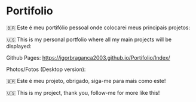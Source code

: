 # Portifolio

🇧🇷 Este é meu portifólio pessoal onde colocarei meus principais projetos:

🇺🇸 This is my personal portfolio where all my main projects will be displayed: 

Github Pages: https://igorbraganca2003.github.io/Portifolio/Index/

Photos/Fotos (Desktop version):

🇧🇷 Este é meu projeto, obrigado, siga-me para mais como este!

🇺🇸 This is my project, thank you, follow-me for more like this!
